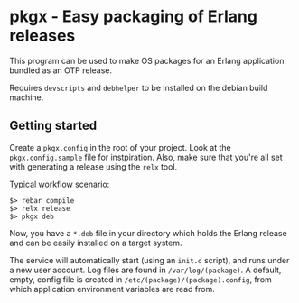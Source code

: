 pkgx - Easy packaging of Erlang releases 
========================================

This program can be used to make OS packages for an Erlang application
bundled as an OTP release.

Requires `devscripts` and `debhelper` to be installed on the debian build machine.

Getting started
---------------

Create a ``pkgx.config`` in the root of your project. Look at the
``pkgx.config.sample`` file for instpiration. Also, make sure that
you're all set with generating a release using the ``relx`` tool.

Typical workflow scenario:

    $> rebar compile
    $> relx release
    $> pkgx deb

Now, you have a `*.deb` file in your directory which holds the Erlang
release and can be easily installed on a target system.

The service will automatically start (using an ``init.d`` script), and
runs under a new user account. Log files are found in
`/var/log/(package)`. A default, empty, config file is created in
`/etc/(package)/(package).config`, from which application environment
variables are read from.

